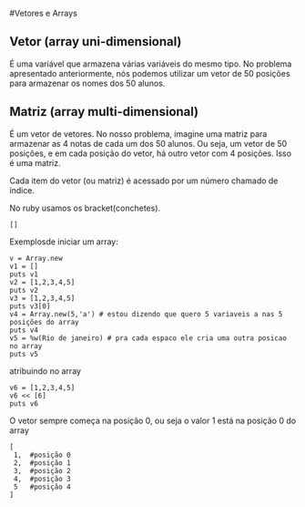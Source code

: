 #Vetores e Arrays

## Vetor (array uni-dimensional)
É uma variável que armazena várias variáveis do mesmo tipo. No problema apresentado anteriormente, nós podemos utilizar um vetor de 50 posições para armazenar os nomes dos 50 alunos.

## Matriz (array multi-dimensional)
É um vetor de vetores. No nosso problema, imagine uma matriz para armazenar as 4 notas de cada um dos 50 alunos. Ou seja, um vetor de 50 posições, e em cada posição do vetor, há outro vetor com 4 posições. Isso é uma matriz.

Cada item do vetor (ou matriz) é acessado por um número chamado de índice.

No ruby usamos os bracket(conchetes).

```
[]
```

Exemplosde iniciar um array:

```
v = Array.new
v1 = []
puts v1
v2 = [1,2,3,4,5]
puts v2
v3 = [1,2,3,4,5]
puts v3[0]
v4 = Array.new(5,'a') # estou dizendo que quero 5 variaveis a nas 5 posições do array
puts v4
v5 = %w(Rio de janeiro) # pra cada espaco ele cria uma outra posicao no array
puts v5
```

atribuindo no array

```
v6 = [1,2,3,4,5]
v6 << [6]
puts v6
```
O vetor sempre começa na posição 0, ou seja o valor 1 está na posição 0 do array

```
[
 1,  #posição 0
 2,  #posição 1
 3,  #posição 2
 4,  #posição 3
 5   #posição 4
]
```